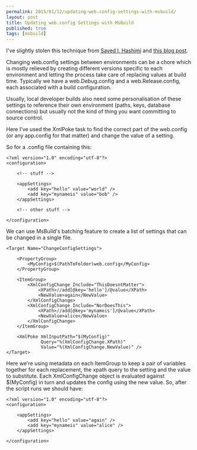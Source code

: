 ```yaml
---
permalink: 2015/01/12/updating-web.config-settings-with-msbuild/
layout: post
title: Updating web.config Settings with MsBuild
published: true
tags: [msbuild]
---
```


I've slightly stolen this technique from [Sayed I. Hashimi](https://twitter.com/sayedihashimi) and
[this blog post](http://sedodream.com/2011/12/29/UpdatingXMLFilesWithMSBuild.aspx).

Changing web.config settings between environments can be a chore which is mostly
relieved by creating different versions specific to each environment and letting
the process take care of replacing values at build time. Typically we have a
web.Debug.config and a web.Release.config, each associated with a build
configuration.

Usually, local developer builds also need some personalisation of these settings
to reference their own environment (paths, keys, database connections) but
usually not the kind of thing you want committing to source control.

Here I've used the XmlPoke task to find the correct part of the web.config
(or any app.config for that matter) and change the value of a setting.

So for a .config file containing this:

    <?xml version="1.0" encoding="utf-8"?>
    <configuration>

    	<!-- stuff -->

    	<appSettings>
    		<add key="hello" value="world" />
    		<add key="mynameis" value="bob" />
    	</appSettings>

    	<!-- other stuff -->

    </configuration>

We can use MsBuild's batching feature to create a list of settings that can be
changed in a single file.

    <Target Name="ChangeConfigSettings">

    	<PropertyGroup>
    		<MyConfig>$(PathToFolder)web.config</MyConfig>
    	</PropertyGroup>

    	<ItemGroup>
    		<XmlConfigChange Include="ThisDoesntMatter">
    			<XPath>//add[@key='hello']/@value</XPath>
    			<NewValue>again</NewValue>
    		</XmlConfigChange>
    		<XmlConfigChange Include="NorDoesThis">
    			<XPath>//add[@key='mynameis']/@value</XPath>
    			<NewValue>alice</NewValue>
    		</XmlConfigChange>
    	</ItemGroup>

    	<XmlPoke XmlInputPath="$(MyConfig)"
                 Query="%(XmlConfigChange.XPath)"
                 Value="%(XmlConfigChange.NewValue)" />
    </Target>

Here we're using metadata on each ItemGroup to keep a pair of variables together
for each replacement, the xpath query to the setting and the value to substitute.
Each XmlConfigChange object is evaluated against $(MyConfig) in turn and updates
the config using the new value. So, after the script runs we should have:

    <?xml version="1.0" encoding="utf-8"?>
    <configuration>

    	<appSettings>
    		<add key="hello" value="again" />
    		<add key="mynameis" value="alice" />
    	</appSettings>

    </configuration>
